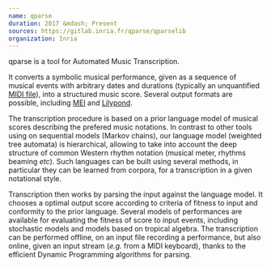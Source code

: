 ```yaml
---
name: qparse 
duration: 2017 &mdash; Present
sources: https://gitlab.inria.fr/qparse/qparselib
organization: Inria
---
```


qparse is a tool for Automated Music Transcription.

It converts a symbolic musical performance, 
given as a sequence of musical events with arbitrary dates and durations 
(typically an unquantified [MIDI file](https://www.midi.org/specifications-old/item/standard-midi-files-smf)),
into a structured music score.
Several output formats are possible, 
including [MEI](http://music-encoding.org/about/)
and [Lilypond](http://lilypond.org).

The transcription procedure is based on a prior language model 
of musical scores
describing the prefered music notations.
In contrast to other tools using on sequential models (Markov chains), 
our language model (weighted tree automata) is hierarchical,
allowing to take into account 
the deep structure of common Western rhythm notation
(musical meter, rhythms beaming *etc*).
Such languages can be built using several methods, 
in particular they can be learned from corpora, 
for a transcription in a given notational style.

Transcription then works by parsing the input against the language model.
It chooses a optimal output score according to criteria 
of fitness to input and conformity to the prior language.
Several models of performances are available
for evaluating the fitness of score to input events,
including stochastic models and models based on tropical algebra. 
The transcription can be performed offline, on an input file recording a performance, 
but also online, given an input stream (*e.g.* from a MIDI keyboard),
thanks to the efficient Dynamic Programming algorithms for parsing.

